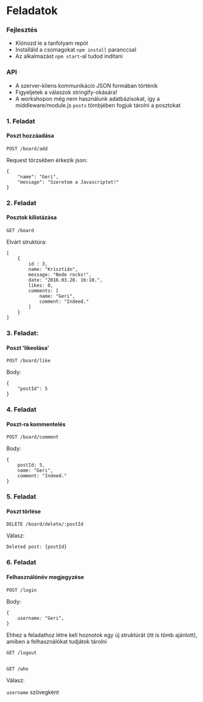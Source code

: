 # Feladatok

### Fejlesztés

* Klónozd le a tanfolyam repót
* Installáld a csomagokat `npm install` paranccsal
* Az alkalmazást `npm start`-al tudod indítani

### API

* A szerver-kliens kommunikáció JSON formában történik
 * Figyeljetek a válaszok stringify-okására!
* A workshopon még nem használunk adatbázisokat, így a middleware/module.js `posts` tömbjében fogjuk tárolni a posztokat

### 1. Feladat

#### Poszt hozzáadása

    POST /board/add

Request törzsében érkezik json:

    {
        "name": "Geri",
        "message": "Szeretem a Javascriptet!"
    }

### 2. Feladat

#### Posztok kilistázása

	GET /board

Elvárt struktúra:

	[
		{
	        id : 3,
	        name: "Krisztián",
	        message: "Node rocks!",
	        date: "2016.03.28. 16:10.",
	        likes: 0,
	        comments: [
	        	name: "Geri",
	        	comment: "Indeed."
	        ]
	    }
    ]

### 3. Feladat:

#### Poszt 'likeolása'

	POST /board/like

Body:

    {
        "postId": 5
    }

### 4. Feladat

#### Poszt-ra kommentelés

	POST /board/comment

Body:

    {
    	postId: 5,
    	name: "Geri",
    	comment: "Indeed."
    }

### 5. Feladat

#### Poszt törlése

	DELETE /board/delete/:postId

Válasz:

	Deleted post: {postId}

### 6. Feladat

#### Felhasználónév megjegyzése

	POST /login

Body:

    {
    	username: "Geri",
    }

Ehhez a feladathoz létre kell hoznotok egy új struktúrát (itt is tömb ajánlott), amiben a felhasználókat tudjátok tárolni

    GET /logout


    GET /who


Válasz:

`username` szövegként